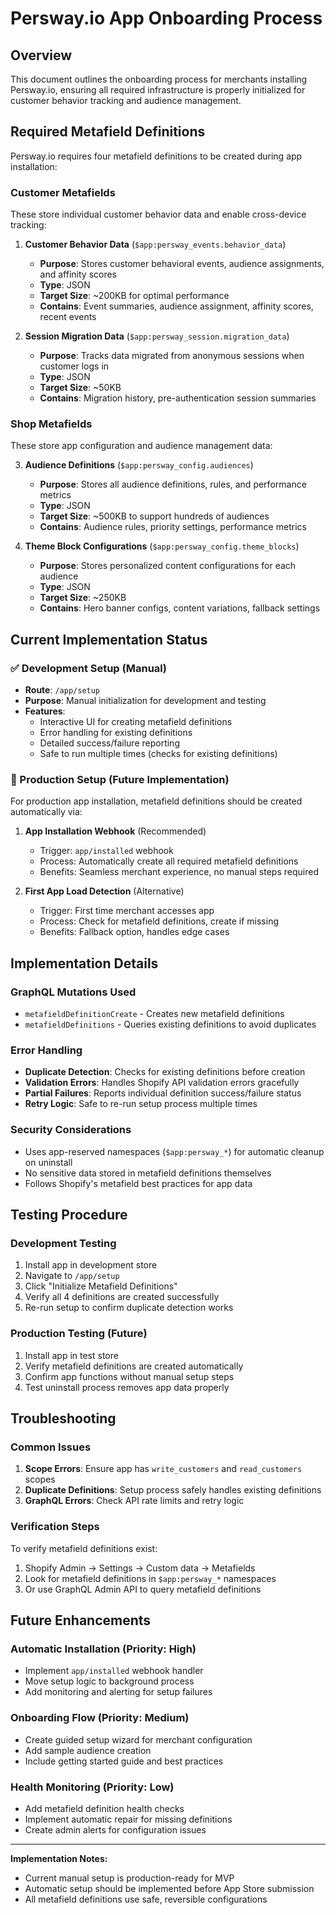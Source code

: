 # Persway.io App Onboarding Process

## Overview

This document outlines the onboarding process for merchants installing Persway.io, ensuring all required infrastructure is properly initialized for customer behavior tracking and audience management.

## Required Metafield Definitions

Persway.io requires four metafield definitions to be created during app installation:

### Customer Metafields
These store individual customer behavior data and enable cross-device tracking:

1. **Customer Behavior Data** (`$app:persway_events.behavior_data`)
   - **Purpose**: Stores customer behavioral events, audience assignments, and affinity scores
   - **Type**: JSON
   - **Target Size**: ~200KB for optimal performance
   - **Contains**: Event summaries, audience assignment, affinity scores, recent events

2. **Session Migration Data** (`$app:persway_session.migration_data`)
   - **Purpose**: Tracks data migrated from anonymous sessions when customer logs in
   - **Type**: JSON  
   - **Target Size**: ~50KB
   - **Contains**: Migration history, pre-authentication session summaries

### Shop Metafields
These store app configuration and audience management data:

3. **Audience Definitions** (`$app:persway_config.audiences`)
   - **Purpose**: Stores all audience definitions, rules, and performance metrics
   - **Type**: JSON
   - **Target Size**: ~500KB to support hundreds of audiences
   - **Contains**: Audience rules, priority settings, performance metrics

4. **Theme Block Configurations** (`$app:persway_config.theme_blocks`)
   - **Purpose**: Stores personalized content configurations for each audience
   - **Type**: JSON
   - **Target Size**: ~250KB
   - **Contains**: Hero banner configs, content variations, fallback settings

## Current Implementation Status

### ✅ Development Setup (Manual)
- **Route**: `/app/setup`
- **Purpose**: Manual initialization for development and testing
- **Features**: 
  - Interactive UI for creating metafield definitions
  - Error handling for existing definitions
  - Detailed success/failure reporting
  - Safe to run multiple times (checks for existing definitions)

### 🔄 Production Setup (Future Implementation)
For production app installation, metafield definitions should be created automatically via:

1. **App Installation Webhook** (Recommended)
   - Trigger: `app/installed` webhook
   - Process: Automatically create all required metafield definitions
   - Benefits: Seamless merchant experience, no manual steps required

2. **First App Load Detection** (Alternative)
   - Trigger: First time merchant accesses app
   - Process: Check for metafield definitions, create if missing
   - Benefits: Fallback option, handles edge cases

## Implementation Details

### GraphQL Mutations Used
- `metafieldDefinitionCreate` - Creates new metafield definitions
- `metafieldDefinitions` - Queries existing definitions to avoid duplicates

### Error Handling
- **Duplicate Detection**: Checks for existing definitions before creation
- **Validation Errors**: Handles Shopify API validation errors gracefully
- **Partial Failures**: Reports individual definition success/failure status
- **Retry Logic**: Safe to re-run setup process multiple times

### Security Considerations
- Uses app-reserved namespaces (`$app:persway_*`) for automatic cleanup on uninstall
- No sensitive data stored in metafield definitions themselves
- Follows Shopify's metafield best practices for app data

## Testing Procedure

### Development Testing
1. Install app in development store
2. Navigate to `/app/setup`
3. Click "Initialize Metafield Definitions"
4. Verify all 4 definitions are created successfully
5. Re-run setup to confirm duplicate detection works

### Production Testing (Future)
1. Install app in test store
2. Verify metafield definitions are created automatically
3. Confirm app functions without manual setup steps
4. Test uninstall process removes app data properly

## Troubleshooting

### Common Issues
1. **Scope Errors**: Ensure app has `write_customers` and `read_customers` scopes
2. **Duplicate Definitions**: Setup process safely handles existing definitions
3. **GraphQL Errors**: Check API rate limits and retry logic

### Verification Steps
To verify metafield definitions exist:
1. Shopify Admin → Settings → Custom data → Metafields
2. Look for metafield definitions in `$app:persway_*` namespaces
3. Or use GraphQL Admin API to query metafield definitions

## Future Enhancements

### Automatic Installation (Priority: High)
- Implement `app/installed` webhook handler
- Move setup logic to background process
- Add monitoring and alerting for setup failures

### Onboarding Flow (Priority: Medium)
- Create guided setup wizard for merchant configuration
- Add sample audience creation
- Include getting started guide and best practices

### Health Monitoring (Priority: Low)
- Add metafield definition health checks
- Implement automatic repair for missing definitions
- Create admin alerts for configuration issues

---

**Implementation Notes:**
- Current manual setup is production-ready for MVP
- Automatic setup should be implemented before App Store submission
- All metafield definitions use safe, reversible configurations